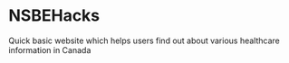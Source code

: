 # NSBEHacks
Quick basic website which helps users find out about various healthcare information in Canada
